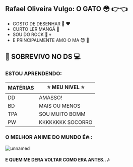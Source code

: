 ## Rafael Oliveira Vulgo: O GATO :flushed: :point_right::point_left:
 + GOSTO DE DESENHAR :art: :heart:
 + CURTO LER MANGÁ :closed_book:
 + SOU DO ROCK :metal: :skull:
 + E PRINCIPALMENTE AMO O MA :smiling_imp: :blossom:
   
 ## :raised_hands: SOBREVIVO NO DS :computer:
### ESTOU APRENDENDO: 
| MATÉRIAS|:star: MEU NIVEL :star:|
| ------ | ----------- |
| DD | AMASSO! |
| BD | MAIS OU MENOS |
| TPA| SOU MUITO BOMM |
| PW | KKKKKKKK SOCORRO |

### O MELHOR ANIME DO MUNDO É:fire: :
![unnamed](https://user-images.githubusercontent.com/110108497/191007059-c7f3775c-b543-4f9a-bf20-5dc148aab10b.jpg)

#### E QUEM ME DERA VOLTAR COMO ERA ANTES.. :notes:








